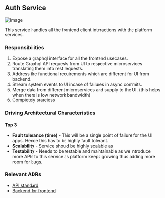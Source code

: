 ## Auth Service
![Image](../diagrams/bff.jpg)

This service handles all the frontend client interactions with the platform services.

### Responsibilities
1. Expose a graphql interface for all the frontend usecases.
2. Route Graphql API requests from UI to respective microservices translating them into rest requests.
3. Address the functional requirements which are different for UI from backend.
4. Stream system events to UI incase of failures in async commits.
5. Merge data from different microservices and supply to the UI. (this helps when there is low network bandwidth)
6. Completely stateless

### Driving Architectural Characteristics

#### Top 3
* **Fault tolerance (time)** - This will be a single point of failure for the UI apps. Hence this has to be highly fault tolerant.
* **Scalability** - Service should be highly scalable as 
* **Testability** - Needs to be testable and maintainable as we introduce more APIs to this service as platform keeps growing thus adding more room for bugs.


### Relevant ADRs
* [API standard](../ADRs/adr-api-standard.md)
* [Backend for frontend](../ADRs/adr-bff.md)

